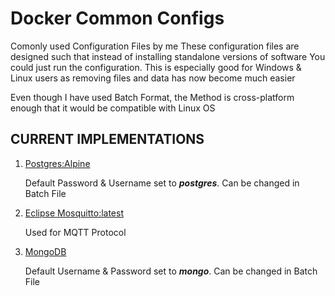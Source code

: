 # Docker Common Configs
 Comonly used Configuration Files by me
 These configuration files are designed such that instead of installing standalone versions of software
 You could just run the configuration.
 This is especially good for Windows & Linux users as removing files and data has now become much easier

 Even though I have used Batch Format, the Method is cross-platform enough that it would be compatible with Linux OS

## CURRENT IMPLEMENTATIONS
 
1. [Postgres:Alpine](https://hub.docker.com/_/postgres "Postgres:Alpine")

    Default Password & Username set to _**postgres**_. Can be changed in Batch File
2. [Eclipse Mosquitto:latest](https://hub.docker.com/_/eclipse-mosquitto "Eclipse Mosquitto:latest")

   Used for MQTT Protocol
3. [MongoDB](https://hub.docker.com/_/mongo)

   Default Username & Password set to _**mongo**_. Can be changed in Batch File
